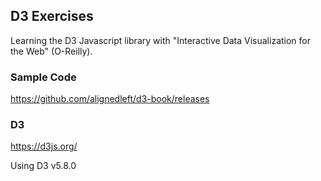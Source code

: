 ## D3 Exercises

Learning the D3 Javascript library with "Interactive Data Visualization for the Web" (O-Reilly).

### Sample Code

https://github.com/alignedleft/d3-book/releases

### D3

https://d3js.org/

Using D3 v5.8.0
